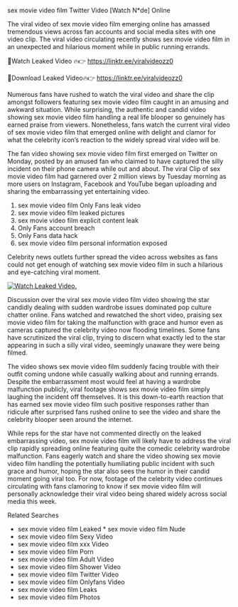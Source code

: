 ﻿sex movie video film Twitter Video [Watch N*de] Online

The viral video of ﻿sex movie video film emerging online has amassed tremendous views across fan accounts and social media sites with one video clip. The viral video circulating recently shows ﻿sex movie video film in an unexpected and hilarious moment while in public running errands. 

🔴Watch Leaked Video 🔥👉  https://linktr.ee/viralvideozz0 

🔴Download Leaked Video🔥👉  https://linktr.ee/viralvideozz0 

Numerous fans have rushed to watch the viral video and share the clip amongst followers featuring ﻿sex movie video film caught in an amusing and awkward situation. While surprising, the authentic and candid video showing ﻿sex movie video film handling a real life blooper so genuinely has earned praise from viewers. Nonetheless, fans watch the current viral video of ﻿sex movie video film that emerged online with delight and clamor for what the celebrity icon’s reaction to the widely spread viral video will be.

The fan video showing ﻿sex movie video film first emerged on Twitter on Monday, posted by an amused fan who claimed to have captured the silly incident on their phone camera while out and about. The viral Clip of ﻿sex movie video film had garnered over 2 million views by Tuesday morning as more users on Instagram, Facebook and YouTube began uploading and sharing the embarrassing yet entertaining video. 

1. ﻿sex movie video film Only Fans leak video
2. ﻿sex movie video film leaked pictures
3. ﻿sex movie video film explicit content leak
4. Only Fans account breach
5. Only Fans data hack
6. ﻿sex movie video film personal information exposed

Celebrity news outlets further spread the video across websites as fans could not get enough of watching ﻿sex movie video film in such a hilarious and eye-catching viral moment. 

[![Watch Leaked Video.](https://miro.medium.com/v2/resize:fit:828/format:webp/1*cilzJN44JGOrTw9NJCrNHA.gif "Watch Leaked Video")](https://linktr.ee/viralvideozz0)

Discussion over the viral ﻿sex movie video film video showing the star candidly dealing with sudden wardrobe issues dominated pop culture chatter online. Fans watched and rewatched the short video, praising ﻿sex movie video film for taking the malfunction with grace and humor even as cameras captured the celebrity video now flooding timelines. Some fans have scrutinized the viral clip, trying to discern what exactly led to the star appearing in such a silly viral video, seemingly unaware they were being filmed.

The video shows ﻿sex movie video film suddenly facing trouble with their outfit coming undone while casually walking about and running errands. Despite the embarrassment most would feel at having a wardrobe malfunction publicly, viral footage shows ﻿sex movie video film simply laughing the incident off themselves. It is this down-to-earth reaction that has earned ﻿sex movie video film such positive responses rather than ridicule after surprised fans rushed online to see the video and share the celebrity blooper seen around the internet.  

While reps for the star have not commented directly on the leaked embarrassing video, ﻿sex movie video film will likely have to address the viral clip rapidly spreading online featuring quite the comedic celebrity wardrobe malfunction. Fans eagerly watch and share the video showing ﻿sex movie video film handling the potentially humiliating public incident with such grace and humor, hoping the star also sees the humor in their candid moment going viral too. For now, footage of the celebrity video continues circulating with fans clamoring to know if ﻿sex movie video film will personally acknowledge their viral video being shared widely across social media this week.

Related Searches
* ﻿sex movie video film Leaked
﻿* sex movie video film Nude
* ﻿sex movie video film Sexy Video
* ﻿sex movie video film xxx Video
* ﻿sex movie video film Porn
* ﻿sex movie video film Adult Video
* ﻿sex movie video film Shower Video
* ﻿sex movie video film Twitter Video
* ﻿sex movie video film Onlyfans Video
* ﻿sex movie video film Leaks
* ﻿sex movie video film Photos